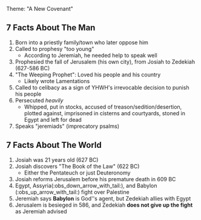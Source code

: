 Theme: "A New Covenant"

## 7 Facts About The Man

1. Born into a priestly family/town who later oppose him
2. Called to prophesy "too young"
	- According to Jeremiah, he needed help to speak well
3. Prophesied the fall of Jerusalem (his own city), from Josiah to Zedekiah (627-586 BC)
4. "The Weeping Prophet": Loved his people and his country
	- Likely wrote Lamentations
5. Called to celibacy as a sign of YHWH's irrevocable decision to punish his people
6. Persecuted *heavily*
	- Whipped, put in stocks, accused of treason/sedition/desertion, plotted against, imprisoned in cisterns and courtyards, stoned in Egypt and left for dead
7. Speaks "jeremiads" (imprecatory psalms)

## 7 Facts About The World

1. Josiah was 21 years old (627 BC)
2. Josiah discovers "The Book of the Law" (622 BC)
	- Either the Pentateuch or just Deuteronomy
3. Josiah reforms Jerusalem before his premature death in 609 BC
4. Egypt, Assyria(:obs_down_arrow_with_tail:), and Babylon (:obs_up_arrow_with_tail:) fight over Palestine
5. Jeremiah says **Babylon** is God''s agent, but Zedekiah allies with Egypt
6. Jerusalem is besieged in 586, and Zedekiah **does not give up the fight** as Jeremiah advised